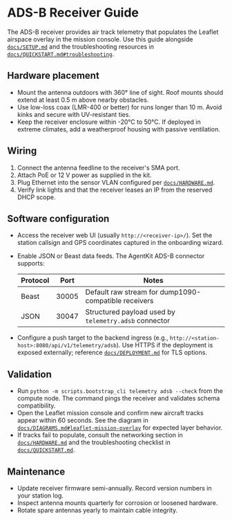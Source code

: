 # ADS-B Receiver Guide

The ADS-B receiver provides air track telemetry that populates the Leaflet airspace overlay in the mission console. Use this
guide alongside [`docs/SETUP.md`](SETUP.md) and the troubleshooting resources in
[`docs/QUICKSTART.md#troubleshooting`](QUICKSTART.md#troubleshooting).

## Hardware placement

* Mount the antenna outdoors with 360° line of sight. Roof mounts should extend at least 0.5 m above nearby obstacles.
* Use low-loss coax (LMR-400 or better) for runs longer than 10 m. Avoid kinks and secure with UV-resistant ties.
* Keep the receiver enclosure within -20°C to 50°C. If deployed in extreme climates, add a weatherproof housing with
  passive ventilation.

## Wiring

1. Connect the antenna feedline to the receiver's SMA port.
2. Attach PoE or 12 V power as supplied in the kit.
3. Plug Ethernet into the sensor VLAN configured per [`docs/HARDWARE.md`](HARDWARE.md#network).
4. Verify link lights and that the receiver leases an IP from the reserved DHCP scope.

## Software configuration

* Access the receiver web UI (usually `http://<receiver-ip>/`). Set the station callsign and GPS coordinates captured in
  the onboarding wizard.
* Enable JSON or Beast data feeds. The AgentKit ADS-B connector supports:

  | Protocol | Port | Notes |
  | --- | --- | --- |
  | Beast | 30005 | Default raw stream for dump1090-compatible receivers |
  | JSON  | 30047 | Structured payload used by `telemetry.adsb` connector |

* Configure a push target to the backend ingress (e.g., `http://<station-host>:8080/api/v1/telemetry/adsb`). Use HTTPS if
  the deployment is exposed externally; reference [`docs/DEPLOYMENT.md`](DEPLOYMENT.md#ingress) for TLS options.

## Validation

* Run `python -m scripts.bootstrap_cli telemetry adsb --check` from the compute node. The command pings the receiver and
  validates schema compatibility.
* Open the Leaflet mission console and confirm new aircraft tracks appear within 60 seconds. See the diagram in
  [`docs/DIAGRAMS.md#leaflet-mission-overlay`](DIAGRAMS.md#leaflet-mission-overlay) for expected layer behavior.
* If tracks fail to populate, consult the networking section in [`docs/HARDWARE.md`](HARDWARE.md#network) and the
  troubleshooting checklist in [`docs/QUICKSTART.md`](QUICKSTART.md#troubleshooting).

## Maintenance

* Update receiver firmware semi-annually. Record version numbers in your station log.
* Inspect antenna mounts quarterly for corrosion or loosened hardware.
* Rotate spare antennas yearly to maintain cable integrity.
